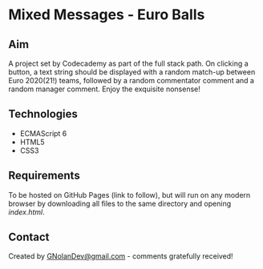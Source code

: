 # Mixed Messages - Euro Balls

## Aim

A project set by Codecademy as part of the full stack path. On clicking a button, a text string should be displayed with a random match-up between Euro 2020(21!) teams, followed by a random commentator comment and a random manager comment. Enjoy the exquisite nonsense!

## Technologies

- ECMAScript 6
- HTML5
- CSS3

## Requirements

To be hosted on GitHub Pages (link to follow), but will run on any modern browser by downloading all files to the same directory and opening _index.html_.

## Contact

Created by GNolanDev@gmail.com - comments gratefully received!
